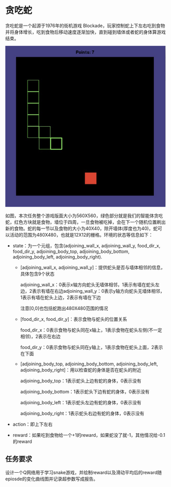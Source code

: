 # 贪吃蛇

贪吃蛇是一个起源于1976年的街机游戏 Blockade，玩家控制蛇上下左右吃到食物并将身体增长，吃到食物后移动速度逐渐加快，直到碰到墙体或者蛇的身体算游戏结束。

![image-20200901202636603](img/image-20200901202636603.png)

如图，本次任务整个游戏版面大小为560X560，绿色部分就是我们的智能体贪吃蛇，红色方块就是食物，墙位于四周，一旦食物被吃掉，会在下一个随机位置刷出新的食物。蛇的每一节以及食物的大小为40X40，除开墙体(厚度也为40)，蛇可以活动的范围为480X480，也就是12X12的栅格。环境的状态等信息如下：

* state：为一个元组，包含(adjoining_wall_x, adjoining_wall_y, food_dir_x, food_dir_y, adjoining_body_top, adjoining_body_bottom, adjoining_body_left, adjoining_body_right). 

  * [adjoining_wall_x, adjoining_wall_y]：提供蛇头是否与墙体相邻的信息，具体包含9个状态

    adjoining_wall_x：0表示x轴方向蛇头无墙体相邻，1表示有墙在蛇头左边，2表示有墙在右边adjoining_wall_y：0表示y轴方向蛇头无墙体相邻，1表示有墙在蛇头上边，2表示有墙在下边

    注意[0,0]也包括蛇跑出480X480范围的情况

  * [food_dir_x, food_dir_y]：表示食物与蛇头的位置关系

    food_dir_x：0表示食物与蛇头同在x轴上，1表示食物在蛇头左侧(不一定相邻)，2表示在右边

    food_dir_y：0表示食物与蛇头同在y轴上，1表示食物在蛇头上面，2表示在下面

  * [adjoining_body_top, adjoining_body_bottom, adjoining_body_left, adjoining_body_right]：用以检查蛇的身体是否在蛇头的附近

    adjoining_body_top：1表示蛇头上边有蛇的身体，0表示没有

    adjoining_body_bottom：1表示蛇头下边有蛇的身体，0表示没有

    adjoining_body_left：1表示蛇头左边有蛇的身体，0表示没有

    adjoining_body_right：1表示蛇头右边有蛇的身体，0表示没有

* action：即上下左右

* reward：如果吃到食物给一个+1的reward，如果蛇没了就-1，其他情况给-0.1的reward

## 任务要求

设计一个Q网络用于学习snake游戏，并绘制reward以及滑动平均后的reward随epiosde的变化曲线图并记录超参数写成报告。



